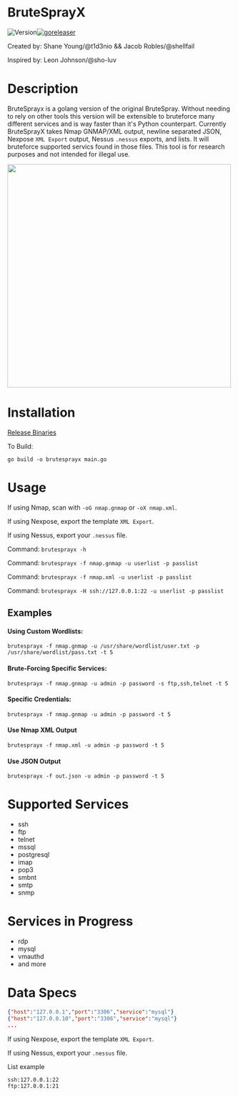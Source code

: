 # BruteSprayX

![Version](https://img.shields.io/badge/Version-2.0-red)[![goreleaser](https://github.com/x90skysn3k/brutesprayx/actions/workflows/release.yml/badge.svg)](https://github.com/x90skysn3k/brutesprayx/actions/workflows/release.yml)

Created by: Shane Young/@t1d3nio && Jacob Robles/@shellfail 

Inspired by: Leon Johnson/@sho-luv

# Description
BruteSprayx is a golang version of the original BruteSpray. Without needing to rely on other tools this version will be extensible to bruteforce many different services and is way faster than it's Python counterpart. Currently BruteSprayX takes Nmap GNMAP/XML output, newline separated JSON, Nexpose `XML Export` output, Nessus `.nessus` exports, and lists. It will bruteforce supported servics found in those files. This tool is for research purposes and not intended for illegal use. 

<img src="https://i.imgur.com/ZTS5be9.png" width="500">

# Installation

[Release Binaries](https://github.com/x90skysn3k/brutesprayx/releases)

To Build:

```go build -o brutesprayx main.go```

# Usage

If using Nmap, scan with ```-oG nmap.gnmap``` or ```-oX nmap.xml```.

If using Nexpose, export the template `XML Export`. 

If using Nessus, export your `.nessus` file.

Command: ```brutesprayx -h```

Command: ```brutesprayx -f nmap.gnmap -u userlist -p passlist```

Command: ```brutesprayx -f nmap.xml -u userlist -p passlist```

Command: ```brutesprayx -H ssh://127.0.0.1:22 -u userlist -p passlist```


## Examples

#### Using Custom Wordlists:

```brutesprayx -f nmap.gnmap -u /usr/share/wordlist/user.txt -p /usr/share/wordlist/pass.txt -t 5 ```

#### Brute-Forcing Specific Services:

```brutesprayx -f nmap.gnmap -u admin -p password -s ftp,ssh,telnet -t 5 ```

#### Specific Credentials:
   
```brutesprayx -f nmap.gnmap -u admin -p password -t 5 ```

#### Use Nmap XML Output

```brutesprayx -f nmap.xml -u admin -p password -t 5 ```

#### Use JSON Output

```brutesprayx -f out.json -u admin -p password -t 5 ```

# Supported Services

* ssh
* ftp
* telnet
* mssql
* postgresql
* imap
* pop3
* smbnt
* smtp
* snmp

# Services in Progress

* rdp
* mysql
* vmauthd
* and more

# Data Specs
```json
{"host":"127.0.0.1","port":"3306","service":"mysql"}
{"host":"127.0.0.10","port":"3306","service":"mysql"}
...
```
If using Nexpose, export the template `XML Export`. 

If using Nessus, export your `.nessus` file.

List example
```
ssh:127.0.0.1:22
ftp:127.0.0.1:21
```
